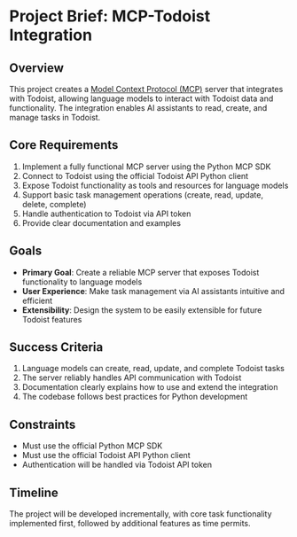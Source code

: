 # Project Brief: MCP-Todoist Integration

## Overview
This project creates a [Model Context Protocol (MCP)](https://modelcontextprotocol.io) server that integrates with Todoist, allowing language models to interact with Todoist data and functionality. The integration enables AI assistants to read, create, and manage tasks in Todoist.

## Core Requirements

1. Implement a fully functional MCP server using the Python MCP SDK
2. Connect to Todoist using the official Todoist API Python client
3. Expose Todoist functionality as tools and resources for language models
4. Support basic task management operations (create, read, update, delete, complete)
5. Handle authentication to Todoist via API token
6. Provide clear documentation and examples

## Goals

- **Primary Goal**: Create a reliable MCP server that exposes Todoist functionality to language models
- **User Experience**: Make task management via AI assistants intuitive and efficient
- **Extensibility**: Design the system to be easily extensible for future Todoist features

## Success Criteria

1. Language models can create, read, update, and complete Todoist tasks
2. The server reliably handles API communication with Todoist
3. Documentation clearly explains how to use and extend the integration
4. The codebase follows best practices for Python development

## Constraints

- Must use the official Python MCP SDK
- Must use the official Todoist API Python client
- Authentication will be handled via Todoist API token

## Timeline

The project will be developed incrementally, with core task functionality implemented first, followed by additional features as time permits.
